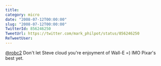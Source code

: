 ```yaml
---
title: 
category: micro
date: "2008-07-12T00:00:00"
slug: "2008-07-12T00:00:00"
TwitterId: 856246250
TweetUrl: https://twitter.com/mark_philpot/status/856246250
ReTweetUser: 
---
```


[@robc2](https://twitter.com/robc2) Don't let Steve cloud you're enjoyment of Wall-E =)  IMO Pixar's best yet.